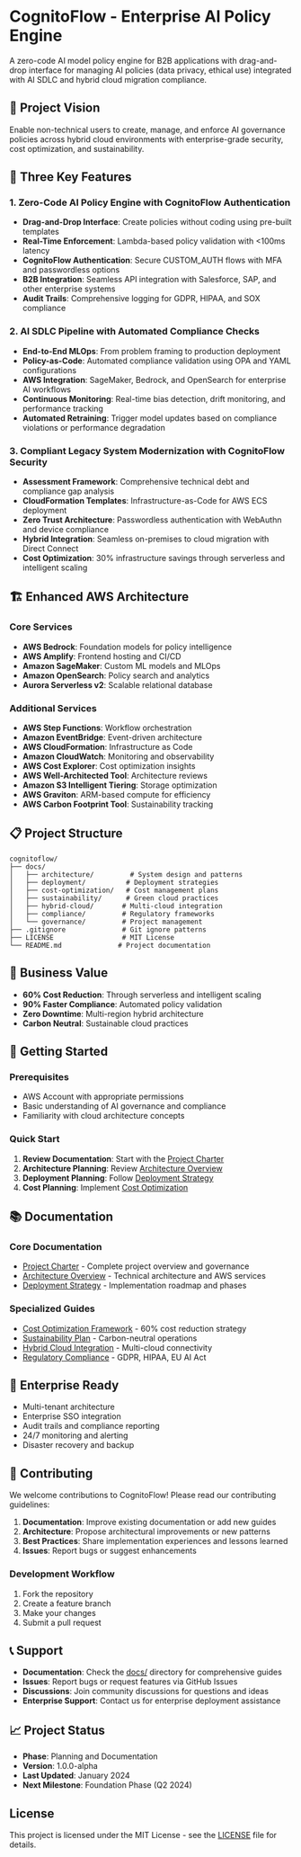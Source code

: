 # CognitoFlow - Enterprise AI Policy Engine

A zero-code AI model policy engine for B2B applications with drag-and-drop interface for managing AI policies (data privacy, ethical use) integrated with AI SDLC and hybrid cloud migration compliance.

## 🎯 Project Vision
Enable non-technical users to create, manage, and enforce AI governance policies across hybrid cloud environments with enterprise-grade security, cost optimization, and sustainability.

## 🚀 Three Key Features

### 1. Zero-Code AI Policy Engine with CognitoFlow Authentication
- **Drag-and-Drop Interface**: Create policies without coding using pre-built templates
- **Real-Time Enforcement**: Lambda-based policy validation with <100ms latency
- **CognitoFlow Authentication**: Secure CUSTOM_AUTH flows with MFA and passwordless options
- **B2B Integration**: Seamless API integration with Salesforce, SAP, and other enterprise systems
- **Audit Trails**: Comprehensive logging for GDPR, HIPAA, and SOX compliance

### 2. AI SDLC Pipeline with Automated Compliance Checks
- **End-to-End MLOps**: From problem framing to production deployment
- **Policy-as-Code**: Automated compliance validation using OPA and YAML configurations
- **AWS Integration**: SageMaker, Bedrock, and OpenSearch for enterprise AI workflows
- **Continuous Monitoring**: Real-time bias detection, drift monitoring, and performance tracking
- **Automated Retraining**: Trigger model updates based on compliance violations or performance degradation

### 3. Compliant Legacy System Modernization with CognitoFlow Security
- **Assessment Framework**: Comprehensive technical debt and compliance gap analysis
- **CloudFormation Templates**: Infrastructure-as-Code for AWS ECS deployment
- **Zero Trust Architecture**: Passwordless authentication with WebAuthn and device compliance
- **Hybrid Integration**: Seamless on-premises to cloud migration with Direct Connect
- **Cost Optimization**: 30% infrastructure savings through serverless and intelligent scaling

## 🏗️ Enhanced AWS Architecture

### Core Services
- **AWS Bedrock**: Foundation models for policy intelligence
- **AWS Amplify**: Frontend hosting and CI/CD
- **Amazon SageMaker**: Custom ML models and MLOps
- **Amazon OpenSearch**: Policy search and analytics
- **Aurora Serverless v2**: Scalable relational database

### Additional Services
- **AWS Step Functions**: Workflow orchestration
- **Amazon EventBridge**: Event-driven architecture
- **AWS CloudFormation**: Infrastructure as Code
- **Amazon CloudWatch**: Monitoring and observability
- **AWS Cost Explorer**: Cost optimization insights
- **AWS Well-Architected Tool**: Architecture reviews
- **Amazon S3 Intelligent Tiering**: Storage optimization
- **AWS Graviton**: ARM-based compute for efficiency
- **AWS Carbon Footprint Tool**: Sustainability tracking

## 📋 Project Structure

```
cognitoflow/
├── docs/
│   ├── architecture/         # System design and patterns
│   ├── deployment/          # Deployment strategies  
│   ├── cost-optimization/   # Cost management plans
│   ├── sustainability/      # Green cloud practices
│   ├── hybrid-cloud/       # Multi-cloud integration
│   ├── compliance/         # Regulatory frameworks
│   └── governance/         # Project management
├── .gitignore              # Git ignore patterns
├── LICENSE                 # MIT License
└── README.md              # Project documentation
```

## 🎯 Business Value
- **60% Cost Reduction**: Through serverless and intelligent scaling
- **90% Faster Compliance**: Automated policy validation
- **Zero Downtime**: Multi-region hybrid architecture
- **Carbon Neutral**: Sustainable cloud practices

## 🚀 Getting Started

### Prerequisites
- AWS Account with appropriate permissions
- Basic understanding of AI governance and compliance
- Familiarity with cloud architecture concepts

### Quick Start
1. **Review Documentation**: Start with the [Project Charter](docs/governance/project-charter.md)
2. **Architecture Planning**: Review [Architecture Overview](docs/architecture/overview.md)
3. **Deployment Planning**: Follow [Deployment Strategy](docs/deployment/strategy.md)
4. **Cost Planning**: Implement [Cost Optimization](docs/cost-optimization/framework.md)

## 📚 Documentation

### Core Documentation
- [Project Charter](docs/governance/project-charter.md) - Complete project overview and governance
- [Architecture Overview](docs/architecture/overview.md) - Technical architecture and AWS services
- [Deployment Strategy](docs/deployment/strategy.md) - Implementation roadmap and phases

### Specialized Guides
- [Cost Optimization Framework](docs/cost-optimization/framework.md) - 60% cost reduction strategy
- [Sustainability Plan](docs/sustainability/green-cloud.md) - Carbon-neutral operations
- [Hybrid Cloud Integration](docs/hybrid-cloud/integration.md) - Multi-cloud connectivity
- [Regulatory Compliance](docs/compliance/regulatory-framework.md) - GDPR, HIPAA, EU AI Act

## 🏢 Enterprise Ready
- Multi-tenant architecture
- Enterprise SSO integration  
- Audit trails and compliance reporting
- 24/7 monitoring and alerting
- Disaster recovery and backup

## 🤝 Contributing

We welcome contributions to CognitoFlow! Please read our contributing guidelines:

1. **Documentation**: Improve existing documentation or add new guides
2. **Architecture**: Propose architectural improvements or new patterns
3. **Best Practices**: Share implementation experiences and lessons learned
4. **Issues**: Report bugs or suggest enhancements

### Development Workflow
1. Fork the repository
2. Create a feature branch
3. Make your changes
4. Submit a pull request

## 📞 Support

- **Documentation**: Check the [docs/](docs/) directory for comprehensive guides
- **Issues**: Report bugs or request features via GitHub Issues
- **Discussions**: Join community discussions for questions and ideas
- **Enterprise Support**: Contact us for enterprise deployment assistance

## 📈 Project Status

- **Phase**: Planning and Documentation
- **Version**: 1.0.0-alpha
- **Last Updated**: January 2024
- **Next Milestone**: Foundation Phase (Q2 2024)

## License

This project is licensed under the MIT License - see the [LICENSE](LICENSE) file for details.